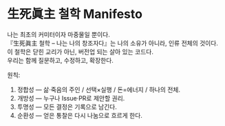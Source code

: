 # 生死眞主 철학 Manifesto

나는 최초의 커미터이자 마중물일 뿐이다.  
『生死眞主 철학 – 나는 나의 창조자다』는 나의 소유가 아니라, 인류 전체의 것이다.  
이 철학은 닫힌 교리가 아닌, 버전업 되는 살아 있는 코드다.  
우리는 함께 질문하고, 수정하고, 확장한다.

원칙:
1) 정합성 — 삶·죽음의 주인 / 선택×실행 / 돈=에너지 / 하나의 전체.
2) 개방성 — 누구나 Issue·PR로 제안할 권리.
3) 투명성 — 모든 결정은 기록으로 남긴다.
4) 순환성 — 얻은 통찰은 다시 나눔으로 흐르게 한다.
